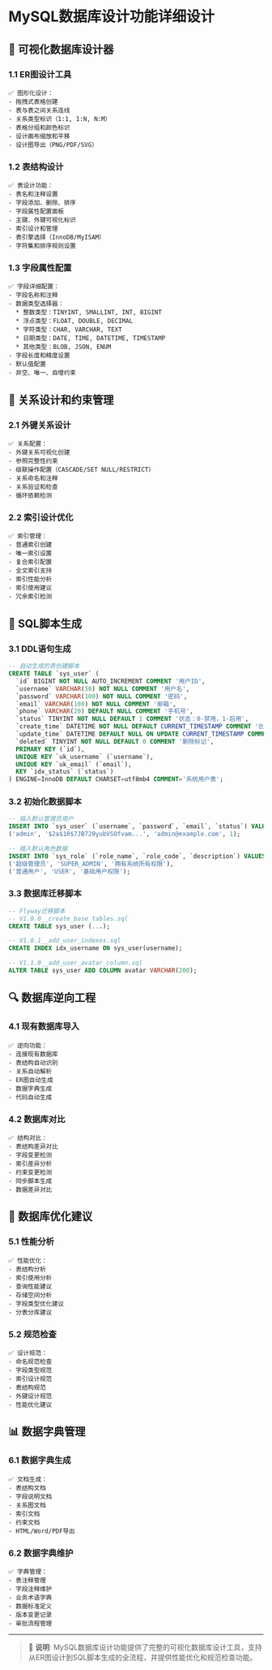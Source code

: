 # MySQL数据库设计功能详细设计

## 📐 可视化数据库设计器

### 1.1 ER图设计工具
```
✅ 图形化设计：
- 拖拽式表格创建
- 表与表之间关系连线
- 关系类型标识（1:1, 1:N, N:M）
- 表格分组和颜色标识
- 设计画布缩放和平移
- 设计图导出（PNG/PDF/SVG）
```

### 1.2 表结构设计
```
✅ 表设计功能：
- 表名和注释设置
- 字段添加、删除、排序
- 字段属性配置面板
- 主键、外键可视化标识
- 索引设计和管理
- 表引擎选择（InnoDB/MyISAM）
- 字符集和排序规则设置
```

### 1.3 字段属性配置
```
✅ 字段详细配置：
- 字段名称和注释
- 数据类型选择器：
  * 整数类型：TINYINT, SMALLINT, INT, BIGINT
  * 浮点类型：FLOAT, DOUBLE, DECIMAL
  * 字符类型：CHAR, VARCHAR, TEXT
  * 日期类型：DATE, TIME, DATETIME, TIMESTAMP
  * 其他类型：BLOB, JSON, ENUM
- 字段长度和精度设置
- 默认值配置
- 非空、唯一、自增约束
```

## 🔗 关系设计和约束管理

### 2.1 外键关系设计
```
✅ 关系配置：
- 外键关系可视化创建
- 参照完整性约束
- 级联操作配置（CASCADE/SET NULL/RESTRICT）
- 关系命名和注释
- 关系验证和检查
- 循环依赖检测
```

### 2.2 索引设计优化
```
✅ 索引管理：
- 普通索引创建
- 唯一索引设置
- 复合索引配置
- 全文索引支持
- 索引性能分析
- 索引使用建议
- 冗余索引检测
```

## 📝 SQL脚本生成

### 3.1 DDL语句生成
```sql
-- 自动生成的表创建脚本
CREATE TABLE `sys_user` (
  `id` BIGINT NOT NULL AUTO_INCREMENT COMMENT '用户ID',
  `username` VARCHAR(50) NOT NULL COMMENT '用户名',
  `password` VARCHAR(100) NOT NULL COMMENT '密码',
  `email` VARCHAR(100) NOT NULL COMMENT '邮箱',
  `phone` VARCHAR(20) DEFAULT NULL COMMENT '手机号',
  `status` TINYINT NOT NULL DEFAULT 1 COMMENT '状态：0-禁用，1-启用',
  `create_time` DATETIME NOT NULL DEFAULT CURRENT_TIMESTAMP COMMENT '创建时间',
  `update_time` DATETIME DEFAULT NULL ON UPDATE CURRENT_TIMESTAMP COMMENT '更新时间',
  `deleted` TINYINT NOT NULL DEFAULT 0 COMMENT '删除标记',
  PRIMARY KEY (`id`),
  UNIQUE KEY `uk_username` (`username`),
  UNIQUE KEY `uk_email` (`email`),
  KEY `idx_status` (`status`)
) ENGINE=InnoDB DEFAULT CHARSET=utf8mb4 COMMENT='系统用户表';
```

### 3.2 初始化数据脚本
```sql
-- 插入默认管理员用户
INSERT INTO `sys_user` (`username`, `password`, `email`, `status`) VALUES
('admin', '$2a$10$7JB720yubVSOfvam...', 'admin@example.com', 1);

-- 插入默认角色数据
INSERT INTO `sys_role` (`role_name`, `role_code`, `description`) VALUES
('超级管理员', 'SUPER_ADMIN', '拥有系统所有权限'),
('普通用户', 'USER', '基础用户权限');
```

### 3.3 数据库迁移脚本
```sql
-- Flyway迁移脚本
-- V1.0.0__create_base_tables.sql
CREATE TABLE sys_user (...);

-- V1.0.1__add_user_indexes.sql
CREATE INDEX idx_username ON sys_user(username);

-- V1.1.0__add_user_avatar_column.sql
ALTER TABLE sys_user ADD COLUMN avatar VARCHAR(200);
```

## 🔍 数据库逆向工程

### 4.1 现有数据库导入
```
✅ 逆向功能：
- 连接现有数据库
- 表结构自动识别
- 关系自动解析
- ER图自动生成
- 数据字典生成
- 代码自动生成
```

### 4.2 数据库对比
```
✅ 结构对比：
- 表结构差异对比
- 字段变更检测
- 索引差异分析
- 约束变更检测
- 同步脚本生成
- 数据差异对比
```

## 🎯 数据库优化建议

### 5.1 性能分析
```
✅ 性能优化：
- 表结构分析
- 索引使用分析
- 查询性能建议
- 存储空间分析
- 字段类型优化建议
- 分表分库建议
```

### 5.2 规范检查
```
✅ 设计规范：
- 命名规范检查
- 字段类型规范
- 索引设计规范
- 表结构规范
- 外键设计规范
- 性能优化建议
```

## 📊 数据字典管理

### 6.1 数据字典生成
```
✅ 文档生成：
- 表结构文档
- 字段说明文档
- 关系图文档
- 索引文档
- 约束文档
- HTML/Word/PDF导出
```

### 6.2 数据字典维护
```
✅ 字典管理：
- 表注释管理
- 字段注释维护
- 业务术语字典
- 数据标准定义
- 版本变更记录
- 审批流程管理
```

---

> 📝 **说明**: MySQL数据库设计功能提供了完整的可视化数据库设计工具，支持从ER图设计到SQL脚本生成的全流程，并提供性能优化和规范检查功能。